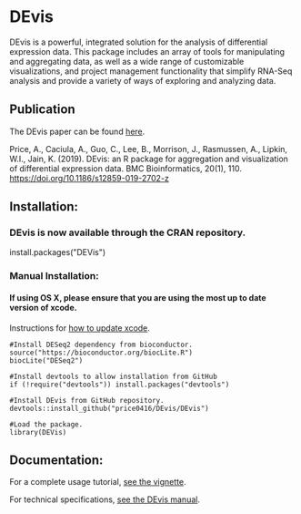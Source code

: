 # DEvis

DEvis is a powerful, integrated solution for the analysis of differential expression data. 
This package includes an array of tools for manipulating and aggregating data, as well as a wide range
of customizable visualizations, and project management functionality that simplify RNA-Seq analysis 
and provide a variety of ways of exploring and analyzing data.  

## Publication

The DEvis paper can be found [here](https://bmcbioinformatics.biomedcentral.com/articles/10.1186/s12859-019-2702-z).  


Price, A., Caciula, A., Guo, C., Lee, B., Morrison, J., Rasmussen, A., Lipkin, W.I., Jain, K. (2019). DEvis: an R package for aggregation and visualization of differential expression data. BMC Bioinformatics, 20(1), 110. https://doi.org/10.1186/s12859-019-2702-z


## Installation:

### DEvis is now available through the CRAN repository.

install.packages("DEVis")

### Manual Installation:
#### If using OS X, please ensure that you are using the most up to date version of xcode. 
Instructions for [how to update xcode](https://stackoverflow.com/questions/15417619/how-do-you-update-xcode-on-osx-to-the-latest-version).
```
#Install DESeq2 dependency from bioconductor.
source("https://bioconductor.org/biocLite.R")
biocLite("DESeq2")

#Install devtools to allow installation from GitHub
if (!require("devtools")) install.packages("devtools")

#Install DEvis from GitHub repository.
devtools::install_github("price0416/DEvis/DEvis")

#Load the package.
library(DEVis)
```


## Documentation:

For a complete usage tutorial, [see the vignette](https://cran.r-project.org/web/packages/DEVis/vignettes/DEVis_vignette.html).

For technical specifications, [see the DEvis manual](https://github.com/price0416/DEvis/blob/master/DEVis/vignettes/DEVis_vignette.pdf).


